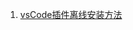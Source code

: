 <!--
 * @Author: 张国欣
 * @Description: 工具效率类
 * @Date: 2021-09-01 14:44:48
 * @LastEditors: Please set LastEditors
 * @LastEditTime: 2021-09-01 15:11:48
-->
1. [vsCode插件离线安装方法](./vscode/install)
